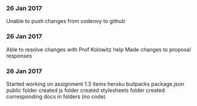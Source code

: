 ### 26 Jan 2017
Unable to push changes from codenvy to github

### 26 Jan 2017
Able to resolve changes with Prof Kolowitz help
Made changes to proposal responses

### 26 Jan 2017
Started working on assignment 1.3 items
heroku builpacks
package.json
public folder created
js folder created
stylesheets folder created
corresponding docs in folders (no code)
